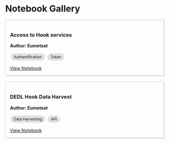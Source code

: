 # Notebook Gallery

<div style="display: flex; flex-wrap: wrap; gap: 20px;">

<div style="flex: 1 1 45%; border: 1px solid #ccc; padding: 1em; box-shadow: 2px 2px 5px #ddd;">
  <h3>Access to Hook services</h3>
  <p><strong>Author: Eumetsat</strong></p>
  <p><span style="display:inline-block; background-color:#e0e0e0; border-radius:12px; padding:4px 10px; margin:2px; font-size:0.85em;">Authentification</span> <span style="display:inline-block; background-color:#e0e0e0; border-radius:12px; padding:4px 10px; margin:2px; font-size:0.85em;">Token</span></p>
  <a href="DEDL-Hook_access.ipynb">View Notebook</a>
</div>

<div style="flex: 1 1 45%; border: 1px solid #ccc; padding: 1em; box-shadow: 2px 2px 5px #ddd;">
  <h3>DEDL Hook Data Harvest</h3>
  <p><strong>Author: Eumetsat</strong></p>
  <p><span style="display:inline-block; background-color:#e0e0e0; border-radius:12px; padding:4px 10px; margin:2px; font-size:0.85em;">Data Harvesting</span> <span style="display:inline-block; background-color:#e0e0e0; border-radius:12px; padding:4px 10px; margin:2px; font-size:0.85em;">API</span></p>
  <a href="DEDL-Hook_data_harvest.ipynb">View Notebook</a>
</div>

</div>